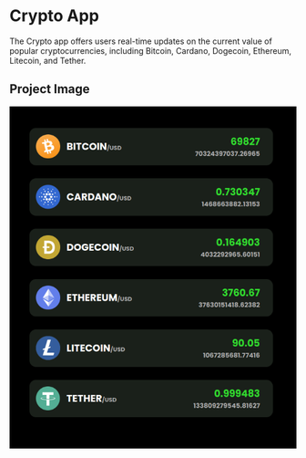 
# Crypto App
The Crypto app offers users real-time updates on the current value of popular cryptocurrencies, including Bitcoin, Cardano, Dogecoin, Ethereum, Litecoin, and Tether.

## Project Image

![image](14_img.png)
